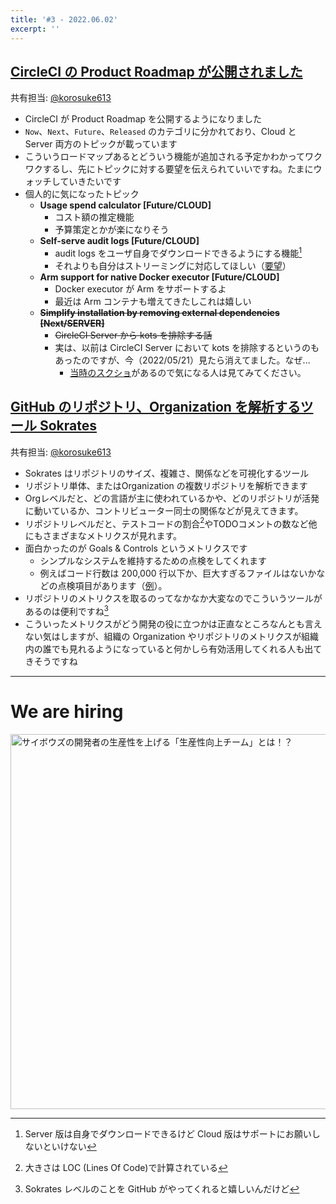 ```yaml
---
title: '#3 - 2022.06.02'
excerpt: ''
---
```


## [CircleCI の Product Roadmap が公開されました](https://circleci.com/product-roadmap/)

共有担当: [@korosuke613](https://github.com/korosuke613)

- CircleCI が Product Roadmap を公開するようになりました
- `Now`、`Next`、`Future`、`Released` のカテゴリに分かれており、Cloud と Server 両方のトピックが載っています
- こういうロードマップあるとどういう機能が追加される予定かわかってワクワクするし、先にトピックに対する要望を伝えられていいですね。たまにウォッチしていきたいです
- 個人的に気になったトピック
  - **Usage spend calculator [Future/CLOUD]**
    - コスト額の推定機能
    - 予算策定とかが楽になりそう
  - **Self-serve audit logs [Future/CLOUD]**
    - audit logs をユーザ自身でダウンロードできるようにする機能[^circleci_audit]
    - それよりも自分はストリーミングに対応してほしい（[要望](https://twitter.com/Shitimi_613/status/1517443093091414016)）
  - **Arm support for native Docker executor [Future/CLOUD]**
    - Docker executor が Arm をサポートするよ
    - 最近は Arm コンテナも増えてきたしこれは嬉しい
  - **~~Simplify installation by removing external dependencies [Next/SERVER]~~**
    - ~~CircleCI Server から kots を排除する話~~
    - 実は、以前は CircleCI Server において kots を排除するというのもあったのですが、今（2022/05/21）見たら消えてました。なぜ...
      - [当時のスクショ](https://twitter.com/Shitimi_613/status/1517114230507405317)があるので気になる人は見てみてください。

<!-- 他の組織の例だと、[GitHub](https://github.com/orgs/github/projects/4247) や [Docker](https://github.com/docker/roadmap/projects/1) もロードマップを公開しています。 -->

[^circleci_audit]: Server 版は自身でダウンロードできるけど Cloud 版はサポートにお願いしないといけない


## [GitHub のリポジトリ、Organization を解析するツール Sokrates](https://zenn.dev/korosuke613/articles/productivity-weekly-20220511#sokrates---polyglot-source-code-examination-tool)

共有担当: [@korosuke613](https://github.com/korosuke613)

- Sokrates はリポジトリのサイズ、複雑さ、関係などを可視化するツール
- リポジトリ単体、またはOrganization の複数リポジトリを解析できます
- Orgレベルだと、どの言語が主に使われているかや、どのリポジトリが活発に動いているか、コントリビューター同士の関係などが見えてきます。
- リポジトリレベルだと、テストコードの割合[^loc]やTODOコメントの数など他にもさまざまなメトリクスが見れます。
- 面白かったのが Goals & Controls というメトリクスです
  - シンプルなシステムを維持するための点検をしてくれます
  - 例えばコード行数は 200,000 行以下か、巨大すぎるファイルはないかなどの点検項目があります（[例](http://korosuke613-sokrates.s3-website-ap-northeast-1.amazonaws.com/myHomepage/html/Controls.html)）。
- リポジトリのメトリクスを取るのってなかなか大変なのでこういうツールがあるのは便利ですね[^metrics]
- こういったメトリクスがどう開発の役に立つかは正直なところなんとも言えない気はしますが、組織の Organization やリポジトリのメトリクスが組織内の誰でも見れるようになっていると何かしら有効活用してくれる人も出てきそうですね


<!-- 何が解析できるかはExamplesを見るのが早いです。Linux、Amazon、Googleなどの実際のリポジトリ、Organization の解析結果が載っています。 -->


[^loc]: 大きさは LOC (Lines Of Code)で計算されている
[^metrics]: Sokrates レベルのことを GitHub がやってくれると嬉しいんだけど

---

# We are hiring

<a href="https://note.com/cybozu_dev/n/n1c1b44bf72f6">
<img src="https://user-images.githubusercontent.com/471182/156986297-b189ef3d-98d3-4490-af5c-007a4ab47e5e.png" alt="サイボウズの開発者の生産性を上げる「生産性向上チーム」とは！？" width="600">
</a>
